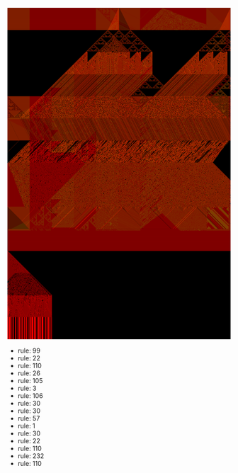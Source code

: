 ![photo](./output.png) 
 * rule: 99
* rule: 22
* rule: 110
* rule: 26
* rule: 105
* rule: 3
* rule: 106
* rule: 30
* rule: 30
* rule: 57
* rule: 1
* rule: 30
* rule: 22
* rule: 110
* rule: 232
* rule: 110
